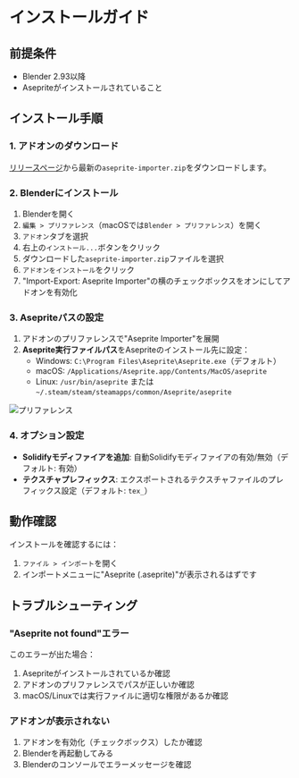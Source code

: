 # インストールガイド

## 前提条件

- Blender 2.93以降
- Asepriteがインストールされていること

## インストール手順

### 1. アドオンのダウンロード

[リリースページ](https://github.com/kesera2/aceprite-importer/releases)から最新の`aseprite-importer.zip`をダウンロードします。

### 2. Blenderにインストール

1. Blenderを開く
2. `編集 > プリファレンス`（macOSでは`Blender > プリファレンス`）を開く
3. `アドオン`タブを選択
4. 右上の`インストール...`ボタンをクリック
5. ダウンロードした`aseprite-importer.zip`ファイルを選択
6. `アドオンをインストール`をクリック
7. "Import-Export: Aseprite Importer"の横のチェックボックスをオンにしてアドオンを有効化

### 3. Asepriteパスの設定

1. アドオンのプリファレンスで"Aseprite Importer"を展開
2. **Aseprite実行ファイルパス**をAsepriteのインストール先に設定：
   - Windows: `C:\Program Files\Aseprite\Aseprite.exe`（デフォルト）
   - macOS: `/Applications/Aseprite.app/Contents/MacOS/aseprite`
   - Linux: `/usr/bin/aseprite` または `~/.steam/steam/steamapps/common/Aseprite/aseprite`

![プリファレンス](/aseprite-importer-for-blender-preference.png)

### 4. オプション設定

- **Solidifyモディファイアを追加**: 自動Solidifyモディファイアの有効/無効（デフォルト: 有効）
- **テクスチャプレフィックス**: エクスポートされるテクスチャファイルのプレフィックス設定（デフォルト: `tex_`）

## 動作確認

インストールを確認するには：
1. `ファイル > インポート`を開く
2. インポートメニューに"Aseprite (.aseprite)"が表示されるはずです

## トラブルシューティング

### "Aseprite not found"エラー

このエラーが出た場合：
1. Asepriteがインストールされているか確認
2. アドオンのプリファレンスでパスが正しいか確認
3. macOS/Linuxでは実行ファイルに適切な権限があるか確認

### アドオンが表示されない

1. アドオンを有効化（チェックボックス）したか確認
2. Blenderを再起動してみる
3. Blenderのコンソールでエラーメッセージを確認
